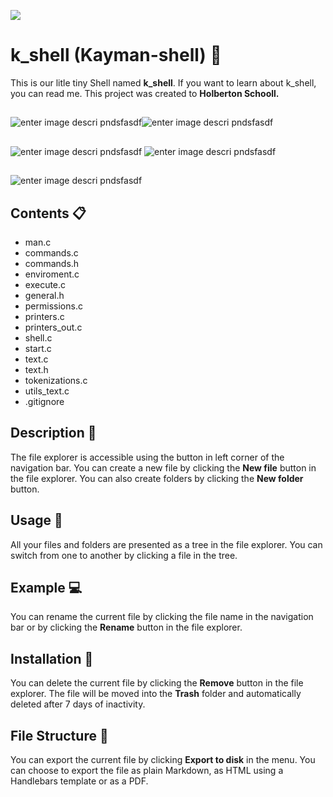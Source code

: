 <p><img src = "https://img.shields.io/badge/mandatory-100%25-brightgreen" /></p>


# k_shell (Kayman-shell)  :crocodile:
This is our litle tiny Shell named **k_shell**. If you want to learn about k_shell, you can read me. This project was created to **Holberton Schooll.**



##
![enter image descri pndsfasdf](https://img.shields.io/badge/Mandatory-100%-blue?style=flat-square&logo)![enter image descri pndsfasdf](https://img.shields.io/badge/Mandatory-100%-green?style=for-the-badge&logo)
##
![enter image descri pndsfasdf](https://img.shields.io/badge/Advanced-100%-blue?style=for-the-badge&logo)
![enter image descri pndsfasdf](https://img.shields.io/badge/Wicky_page-http-pink?style=for-the-badge&logo)
##
![enter image descri pndsfasdf](https://img.shields.io/badge/Cohort-11-red?style=for-the-badge&logo)
##

##

## Contents :clipboard:

 - man.c
 - commands.c
 - commands.h
 - enviroment.c
 - execute.c
 - general.h
 - permissions.c
 - printers.c
 - printers_out.c
 - shell.c
 - start.c
 - text.c
 - text.h
 - tokenizations.c
 - utils_text.c
 - .gitignore

## Description :triangular_ruler:

The file explorer is accessible using the button in left corner of the navigation bar. You can create a new file by clicking the **New file** button in the file explorer. You can also create folders by clicking the **New folder** button.

## Usage :hammer:

All your files and folders are presented as a tree in the file explorer. You can switch from one to another by clicking a file in the tree.

## Example :computer:

You can rename the current file by clicking the file name in the navigation bar or by clicking the **Rename** button in the file explorer.

## Installation :floppy_disk:

You can delete the current file by clicking the **Remove** button in the file explorer. The file will be moved into the **Trash** folder and automatically deleted after 7 days of inactivity.

## File Structure :file_folder:

You can export the current file by clicking **Export to disk** in the menu. You can choose to export the file as plain Markdown, as HTML using a Handlebars template or as a PDF.

